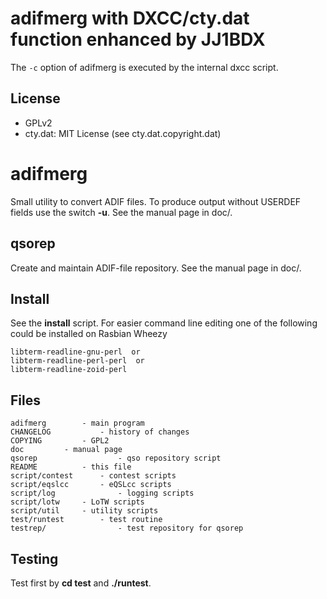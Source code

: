 # adifmerg with DXCC/cty.dat function enhanced by JJ1BDX

The `-c` option of adifmerg is executed by the internal dxcc script.

## License

* GPLv2
* cty.dat: MIT License (see cty.dat.copyright.dat)

# adifmerg

Small utility to convert ADIF files. To produce output without USERDEF fields
use the switch __-u__. See the manual page in doc/.

## qsorep

Create and maintain ADIF-file repository. See the manual page in doc/.

## Install

See the __install__ script. For easier command line editing one of the 
following could be installed on Rasbian Wheezy

```shell
libterm-readline-gnu-perl  or 
libterm-readline-perl-perl  or 
libterm-readline-zoid-perl
```

## Files

```asciidoc
adifmerg 		- main program 
CHANGELOG   		- history of changes
COPYING  		- GPL2
doc			- manual page
qsorep                  - qso repository script
README    		- this file
script/contest		- contest scripts
script/eqslcc		- eQSLcc scripts
script/log              - logging scripts
script/lotw		- LoTW scripts
script/util		- utility scripts
test/runtest		- test routine 
testrep/                - test repository for qsorep
```

## Testing

Test first by __cd test__ and __./runtest__.


